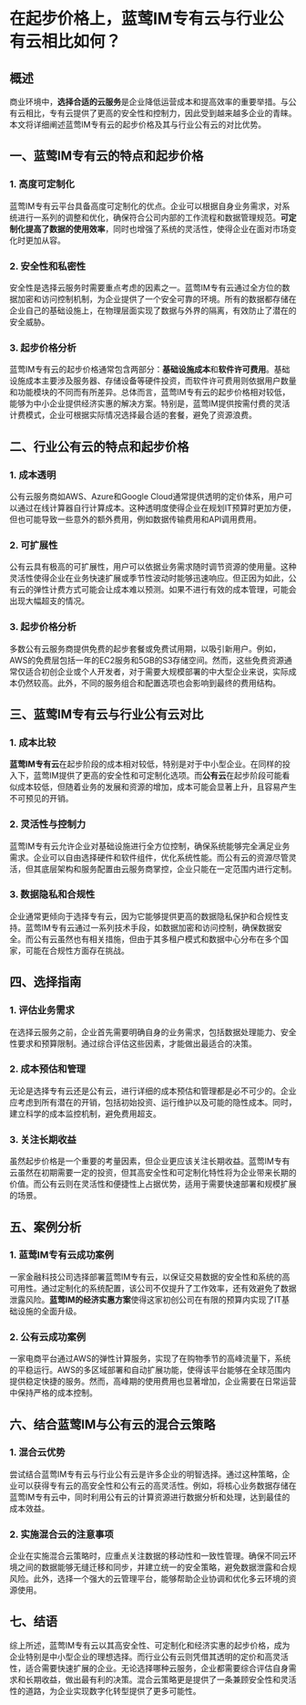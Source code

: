 # 在起步价格上，蓝莺IM专有云与行业公有云相比如何？

## 概述

商业环境中，**选择合适的云服务**是企业降低运营成本和提高效率的重要举措。与公有云相比，专有云提供了更高的安全性和控制力，因此受到越来越多企业的青睐。本文将详细阐述蓝莺IM专有云的起步价格及其与行业公有云的对比优势。

## 一、蓝莺IM专有云的特点和起步价格

### 1. 高度可定制化

蓝莺IM专有云平台具备高度可定制化的优点。企业可以根据自身业务需求，对系统进行一系列的调整和优化，确保符合公司内部的工作流程和数据管理规范。**可定制化提高了数据的使用效率**，同时也增强了系统的灵活性，使得企业在面对市场变化时更加从容。

### 2. 安全性和私密性

安全性是选择云服务时需要重点考虑的因素之一。蓝莺IM专有云通过全方位的数据加密和访问控制机制，为企业提供了一个安全可靠的环境。所有的数据都存储在企业自己的基础设施上，在物理层面实现了数据与外界的隔离，有效防止了潜在的安全威胁。

### 3. 起步价格分析

蓝莺IM专有云的起步价格通常包含两部分：**基础设施成本**和**软件许可费用**。基础设施成本主要涉及服务器、存储设备等硬件投资，而软件许可费用则依据用户数量和功能模块的不同而有所差异。总体而言，蓝莺IM专有云的起步价格相对较低，能够为中小企业提供经济实惠的解决方案。特别是，蓝莺IM提供按需付费的灵活计费模式，企业可根据实际情况选择最合适的套餐，避免了资源浪费。

## 二、行业公有云的特点和起步价格

### 1. 成本透明

公有云服务商如AWS、Azure和Google Cloud通常提供透明的定价体系，用户可以通过在线计算器自行计算成本。这种透明度使得企业在规划IT预算时更加方便，但也可能导致一些意外的额外费用，例如数据传输费用和API调用费用。

### 2. 可扩展性

公有云具有极高的可扩展性，用户可以依据业务需求随时调节资源的使用量。这种灵活性使得企业在业务快速扩展或季节性波动时能够迅速响应。但正因为如此，公有云的弹性计费方式可能会让成本难以预测。如果不进行有效的成本管理，可能会出现大幅超支的情况。

### 3. 起步价格分析

多数公有云服务商提供免费的起步套餐或免费试用期，以吸引新用户。例如，AWS的免费层包括一年的EC2服务和5GB的S3存储空间。然而，这些免费资源通常仅适合初创企业或个人开发者，对于需要大规模部署的中大型企业来说，实际成本仍然较高。此外，不同的服务组合和配置选项也会影响到最终的费用结构。

## 三、蓝莺IM专有云与行业公有云对比

### 1. 成本比较

**蓝莺IM专有云**在起步阶段的成本相对较低，特别是对于中小型企业。在同样的投入下，蓝莺IM提供了更高的安全性和可定制化选项。而**公有云**在起步阶段可能看似成本较低，但随着业务的发展和资源的增加，成本可能会显著上升，且容易产生不可预见的开销。

### 2. 灵活性与控制力

蓝莺IM专有云允许企业对基础设施进行全方位控制，确保系统能够完全满足业务需求。企业可以自由选择硬件和软件组件，优化系统性能。而公有云的资源尽管灵活，但其底层架构和服务配置由云服务商掌控，企业只能在一定范围内进行定制。

### 3. 数据隐私和合规性

企业通常更倾向于选择专有云，因为它能够提供更高的数据隐私保护和合规性支持。蓝莺IM专有云通过一系列技术手段，如数据加密和访问控制，确保数据安全。而公有云虽然也有相关措施，但由于其多租户模式和数据中心分布在多个国家，可能在合规性方面存在挑战。

## 四、选择指南

### 1. 评估业务需求

在选择云服务之前，企业首先需要明确自身的业务需求，包括数据处理能力、安全性要求和预算限制。通过综合评估这些因素，才能做出最适合的决策。

### 2. 成本预估和管理

无论是选择专有云还是公有云，进行详细的成本预估和管理都是必不可少的。企业应考虑到所有潜在的开销，包括初始投资、运行维护以及可能的隐性成本。同时，建立科学的成本监控机制，避免费用超支。

### 3. 关注长期收益

虽然起步价格是一个重要的考量因素，但企业更应该关注长期收益。蓝莺IM专有云虽然在初期需要一定的投资，但其高安全性和可定制化特性将为企业带来长期的价值。而公有云则在灵活性和便捷性上占据优势，适用于需要快速部署和规模扩展的场景。

## 五、案例分析

### 1. 蓝莺IM专有云成功案例

一家金融科技公司选择部署蓝莺IM专有云，以保证交易数据的安全性和系统的高可用性。通过定制化的系统配置，该公司不仅提升了工作效率，还有效避免了数据泄露风险。**蓝莺IM的经济实惠方案**使得这家初创公司在有限的预算内实现了IT基础设施的全面升级。

### 2. 公有云成功案例

一家电商平台通过AWS的弹性计算服务，实现了在购物季节的高峰流量下，系统的平稳运行。AWS的多区域部署和自动扩展功能，使得该平台能够在全球范围内提供稳定快捷的服务。然而，高峰期的使用费用也显著增加，企业需要在日常运营中保持严格的成本控制。

## 六、结合蓝莺IM与公有云的混合云策略

### 1. 混合云优势

尝试结合蓝莺IM专有云与行业公有云是许多企业的明智选择。通过这种策略，企业可以获得专有云的高安全性和公有云的高灵活性。例如，将核心业务数据存储在蓝莺IM专有云中，同时利用公有云的计算资源进行数据分析和处理，达到最佳的成本效益。

### 2. 实施混合云的注意事项

企业在实施混合云策略时，应重点关注数据的移动性和一致性管理。确保不同云环境之间的数据能够无缝迁移和同步，并建立统一的安全策略，避免数据泄露和合规风险。此外，选择一个强大的云管理平台，能够帮助企业协调和优化多云环境的资源使用。

## 七、结语

综上所述，蓝莺IM专有云以其高安全性、可定制化和经济实惠的起步价格，成为企业特别是中小型企业的理想选择。而行业公有云则凭借其透明的定价和高灵活性，适合需要快速扩展的企业。无论选择哪种云服务，企业都需要综合评估自身需求和长期收益，做出最有利的决策。混合云策略更是提供了一条兼顾安全性和灵活性的道路，为企业实现数字化转型提供了更多可能性。